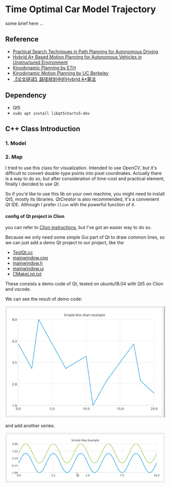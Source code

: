 # Time Optimal Car Model Trajectory 

some brief here ...

## Reference

* [Practical Search Techniques in Path Planning for Autonomous Driving](https://ai.stanford.edu/~ddolgov/papers/dolgov_gpp_stair08.pdf)
* [Hybrid A* Based Motion Planning for Autonomous Vehicles in Unstructured Environment](https://ieeexplore.ieee.org/stamp/stamp.jsp?tp=&arnumber=8702779)
* [Kinodynamic Planning by ETH](https://stanfordasl.github.io/wp-content/papercite-data/pdf/Schmerling.Pavone.EOR19.pdf)
* [Kinodynamic Motion Planning by UC Berkeley](https://people.eecs.berkeley.edu/~jfc/papers/93/DXCRjacm93.pdf)
* [【论文研读】路径规划中的Hybrid A*算法 ](https://zhuanlan.zhihu.com/p/161660932)

## Dependency

* Qt5
* `sudo apt install libqt5charts5-dev`

## C++ Class Introduction

### 1. Model

### 2. Map

I tried to use this class for visualization.
Intended to use *OpenCV*, but it's difficult to convert double-type points into pixel coordinates.
Actually there is a way to do so, but after consideration of time-cost and practical element, finally I decided to use *Qt*.

So if you'd like to use this lib on your own machine, you might need to install Qt5, mostly its libraries.
*QtCreator* is also recommended, it's a convenient *Qt* IDE.
Although I prefer `Clion` with the powerful function of it.

#### config of Qt project in Clion

you can refer to [Clion instructions](https://www.jetbrains.com/help/clion/qt-tutorial.html), but I've got an easier way to do so.

Because we only need some simple Gui part of Qt to draw common lines, so we can just add a demo Qt project to our project, like the 

* [TestQt.cc](./Examples/TestQt.cc)
* [mainwindow.cpp](./src/mainwindow.cpp)
* [mainwindow.h](./src/mainwindow.h)
* [mainwindow.ui](./src/mainwindow.ui)
* [CMakeList.txt](./CMakeLists.txt)

These consists a demo code of Qt, tested on ubuntu18.04 with Qt5 on Clion and vscode.

We can see the result of demo code:

![QtChartsDemo](./images/TestQtCharts.png)

and add another series:

![QtChart2Line](./images/QtCharts2Lines.png)
